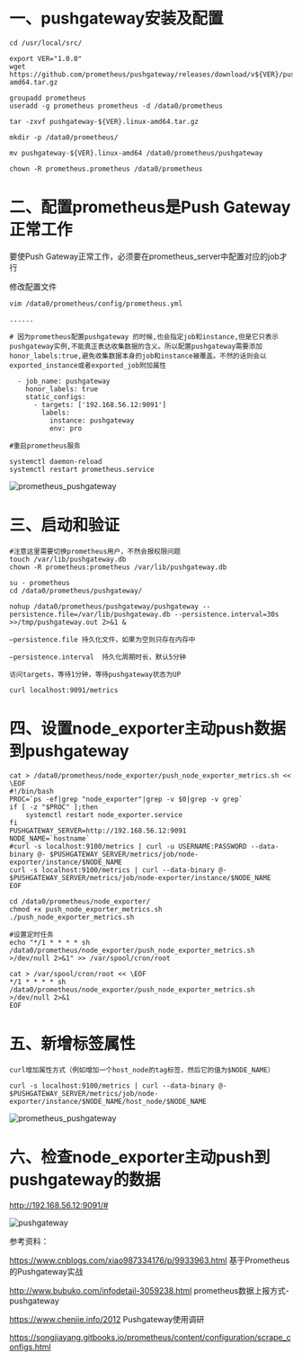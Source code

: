 # 一、pushgateway安装及配置
```
cd /usr/local/src/

export VER="1.0.0"
wget https://github.com/prometheus/pushgateway/releases/download/v${VER}/pushgateway-${VER}.linux-amd64.tar.gz

groupadd prometheus
useradd -g prometheus prometheus -d /data0/prometheus

tar -zxvf pushgateway-${VER}.linux-amd64.tar.gz

mkdir -p /data0/prometheus/

mv pushgateway-${VER}.linux-amd64 /data0/prometheus/pushgateway

chown -R prometheus.prometheus /data0/prometheus
```

# 二、配置prometheus是Push Gateway正常工作

要使Push Gateway正常工作，必须要在prometheus_server中配置对应的job才行

修改配置文件 

```
vim /data0/prometheus/config/prometheus.yml

......

# 因为prometheus配置pushgateway 的时候,也会指定job和instance,但是它只表示pushgateway实例,不能真正表达收集数据的含义。所以配置pushgateway需要添加honor_labels:true,避免收集数据本身的job和instance被覆盖。不然的话则会以exported_instance或者exported_job附加属性

  - job_name: pushgateway
    honor_labels: true
    static_configs:
      - targets: ['192.168.56.12:9091']
        labels:
          instance: pushgateway
          env: pro
          
#重启prometheus服务

systemctl daemon-reload
systemctl restart prometheus.service        
```

  ![prometheus_pushgateway](https://github.com/Lancger/opslinux/blob/master/images/pushgateway01.png)

# 三、启动和验证

```
#注意这里需要切换prometheus用户，不然会报权限问题
touch /var/lib/pushgateway.db
chown -R prometheus:prometheus /var/lib/pushgateway.db

su - prometheus
cd /data0/prometheus/pushgateway/

nohup /data0/prometheus/pushgateway/pushgateway --persistence.file=/var/lib/pushgateway.db --persistence.interval=30s >>/tmp/pushgateway.out 2>&1 &

–persistence.file 持久化文件，如果为空则只存在内存中

–persistence.interval  持久化周期时长，默认5分钟

访问targets，等待1分钟，等待pushgateway状态为UP

curl localhost:9091/metrics
```

# 四、设置node_exporter主动push数据到pushgateway
```
cat > /data0/prometheus/node_exporter/push_node_exporter_metrics.sh << \EOF
#!/bin/bash
PROC=`ps -ef|grep "node_exporter"|grep -v $0|grep -v grep`
if [ -z "$PROC" ];then
    systemctl restart node_exporter.service
fi
PUSHGATEWAY_SERVER=http://192.168.56.12:9091
NODE_NAME=`hostname`
#curl -s localhost:9100/metrics | curl -u USERNAME:PASSWORD --data-binary @- $PUSHGATEWAY_SERVER/metrics/job/node-exporter/instance/$NODE_NAME
curl -s localhost:9100/metrics | curl --data-binary @- $PUSHGATEWAY_SERVER/metrics/job/node-exporter/instance/$NODE_NAME
EOF

cd /data0/prometheus/node_exporter/
chmod +x push_node_exporter_metrics.sh
./push_node_exporter_metrics.sh

#设置定时任务
echo "*/1 * * * * sh /data0/prometheus/node_exporter/push_node_exporter_metrics.sh >/dev/null 2>&1" >> /var/spool/cron/root

cat > /var/spool/cron/root << \EOF
*/1 * * * * sh /data0/prometheus/node_exporter/push_node_exporter_metrics.sh >/dev/null 2>&1
EOF
```

# 五、新增标签属性
```
curl增加属性方式（例如增加一个host_node的tag标签，然后它的值为$NODE_NAME）

curl -s localhost:9100/metrics | curl --data-binary @- $PUSHGATEWAY_SERVER/metrics/job/node-exporter/instance/$NODE_NAME/host_node/$NODE_NAME
```

  ![prometheus_pushgateway](https://github.com/Lancger/opslinux/blob/master/images/pushgateway02.png)


# 六、检查node_exporter主动push到pushgateway的数据

http://192.168.56.12:9091/#

  ![pushgateway](https://github.com/Lancger/opslinux/blob/master/images/push-gateway-01.png)
  
参考资料：

https://www.cnblogs.com/xiao987334176/p/9933963.html  基于Prometheus的Pushgateway实战

http://www.bubuko.com/infodetail-3059238.html  prometheus数据上报方式-pushgateway

https://www.chenjie.info/2012   Pushgateway使用调研

https://songjiayang.gitbooks.io/prometheus/content/configuration/scrape_configs.html  
